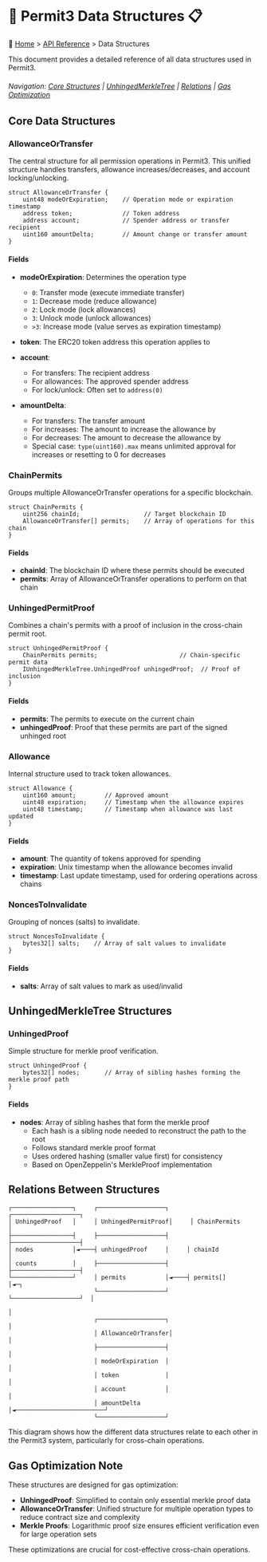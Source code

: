 <a id="data-structures-top"></a>
# 🔏 Permit3 Data Structures 📋

🧭 [Home](/docs/README.md) > [API Reference](/docs/api/README.md) > Data Structures

This document provides a detailed reference of all data structures used in Permit3.

###### Navigation: [Core Structures](#core-data-structures) | [UnhingedMerkleTree](#unhingedmerkletree-structures) | [Relations](#relations-between-structures) | [Gas Optimization](#gas-optimization-note)

<a id="core-data-structures"></a>
## Core Data Structures

### AllowanceOrTransfer

The central structure for all permission operations in Permit3. This unified structure handles transfers, allowance increases/decreases, and account locking/unlocking.

```solidity
struct AllowanceOrTransfer {
    uint48 modeOrExpiration;    // Operation mode or expiration timestamp
    address token;              // Token address
    address account;            // Spender address or transfer recipient
    uint160 amountDelta;        // Amount change or transfer amount
}
```

#### Fields

- **modeOrExpiration**: Determines the operation type
  - `0`: Transfer mode (execute immediate transfer)
  - `1`: Decrease mode (reduce allowance)
  - `2`: Lock mode (lock allowances)
  - `3`: Unlock mode (unlock allowances)
  - `>3`: Increase mode (value serves as expiration timestamp)

- **token**: The ERC20 token address this operation applies to

- **account**: 
  - For transfers: The recipient address
  - For allowances: The approved spender address
  - For lock/unlock: Often set to `address(0)`

- **amountDelta**:
  - For transfers: The transfer amount
  - For increases: The amount to increase the allowance by
  - For decreases: The amount to decrease the allowance by
  - Special case: `type(uint160).max` means unlimited approval for increases or resetting to 0 for decreases

### ChainPermits

Groups multiple AllowanceOrTransfer operations for a specific blockchain.

```solidity
struct ChainPermits {
    uint256 chainId;                  // Target blockchain ID
    AllowanceOrTransfer[] permits;    // Array of operations for this chain
}
```

#### Fields

- **chainId**: The blockchain ID where these permits should be executed
- **permits**: Array of AllowanceOrTransfer operations to perform on that chain

### UnhingedPermitProof

Combines a chain's permits with a proof of inclusion in the cross-chain permit root.

```solidity
struct UnhingedPermitProof {
    ChainPermits permits;                       // Chain-specific permit data
    IUnhingedMerkleTree.UnhingedProof unhingedProof;  // Proof of inclusion 
}
```

#### Fields

- **permits**: The permits to execute on the current chain
- **unhingedProof**: Proof that these permits are part of the signed unhinged root

### Allowance

Internal structure used to track token allowances.

```solidity
struct Allowance {
    uint160 amount;        // Approved amount
    uint48 expiration;     // Timestamp when the allowance expires
    uint48 timestamp;      // Timestamp when allowance was last updated
}
```

#### Fields

- **amount**: The quantity of tokens approved for spending
- **expiration**: Unix timestamp when the allowance becomes invalid
- **timestamp**: Last update timestamp, used for ordering operations across chains

### NoncesToInvalidate

Grouping of nonces (salts) to invalidate.

```solidity
struct NoncesToInvalidate {
    bytes32[] salts;    // Array of salt values to invalidate
}
```

#### Fields

- **salts**: Array of salt values to mark as used/invalid

<a id="unhingedmerkletree-structures"></a>
## UnhingedMerkleTree Structures

### UnhingedProof

Simple structure for merkle proof verification.

```solidity
struct UnhingedProof {
    bytes32[] nodes;       // Array of sibling hashes forming the merkle proof path
}
```

#### Fields

- **nodes**: Array of sibling hashes that form the merkle proof
  - Each hash is a sibling node needed to reconstruct the path to the root
  - Follows standard merkle proof format
  - Uses ordered hashing (smaller value first) for consistency
  - Based on OpenZeppelin's MerkleProof implementation

<a id="relations-between-structures"></a>
## Relations Between Structures

```
┌─────────────────┐     ┌───────────────────┐     ┌───────────────────┐
│ UnhingedProof   │     │ UnhingedPermitProof│     │ ChainPermits      │
├─────────────────┤     ├───────────────────┤     ├───────────────────┤
│ nodes           │◄────┤ unhingedProof     │     │ chainId           │
│ counts          │     ├───────────────────┤     ├───────────────────┤
└─────────────────┘     │ permits           │◄────┤ permits[]         │◄─┐
                        └───────────────────┘     └───────────────────┘  │
                                                                        │
                        ┌───────────────────┐                          │
                        │ AllowanceOrTransfer│                          │
                        ├───────────────────┤                          │
                        │ modeOrExpiration  │                          │
                        │ token             │                          │
                        │ account           │                          │
                        │ amountDelta       │◄─────────────────────────┘
                        └───────────────────┘
```

This diagram shows how the different data structures relate to each other in the Permit3 system, particularly for cross-chain operations.

<a id="gas-optimization-note"></a>
## Gas Optimization Note

These structures are designed for gas optimization:

- **UnhingedProof**: Simplified to contain only essential merkle proof data
- **AllowanceOrTransfer**: Unified structure for multiple operation types to reduce contract size and complexity
- **Merkle Proofs**: Logarithmic proof size ensures efficient verification even for large operation sets

These optimizations are crucial for cost-effective cross-chain operations.